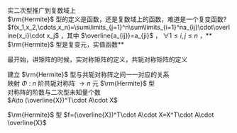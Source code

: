实二次型推广到复数域上  
$\rm{Hermite}$ 型的定义是函数，还是复数域上的函数，难道是一个复变函数? $f(x_1,x_2,\cdots,x_n)=\sum\limits_{j=1}^n\sum\limits_{i=1}^na_{ij}\cdot\overline{x_i}\cdot x_j$ ，其中 $\overline{a_{ij}}=a_{ji}$ ， $\forall 1\le i,j\le n$ ，** $\rm{Hermite}$ 型是复变元，实值函数**  
  
最开始，讲矩阵的时候，实对称矩阵的定义，共轭对称矩阵的定义  
  
建立 $\rm{Hermite}$ 型与共轭对称阵之间一一对应的关系  
映射 $\Phi$ :  $n$ 阶共轭对称阵 $\to n$ 元 $\rm{Hermite}$ 型  
对称阵的阶数与二次型未知量个数  
$A\to (\overline{X})^T\cdot A\cdot X$  
  
$\rm{Hermite}$ 型 $f=(\overline{X})^T\cdot A\cdot X=X^T\cdot A\cdot \overline{X}$  
